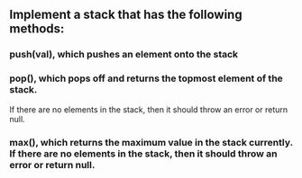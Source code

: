 ## Implement a stack that has the following methods:

### push(val), which pushes an element onto the stack
### pop(), which pops off and returns the topmost element of the stack. 
If there are no elements in the stack, then it should throw an error or return null.
### max(), which returns the maximum value in the stack currently. If there are no elements in the stack, then it should throw an error or return null.
